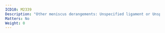```yaml
---
ICD10: M2339
Description: "Other meniscus derangements: Unspecified ligament or Unspecified meniscus"
Matters: No
Weight: 0
---
```

